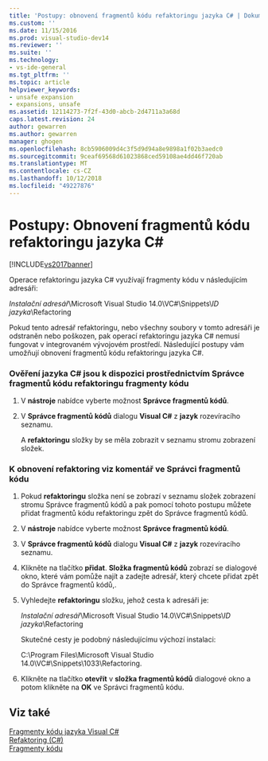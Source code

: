 ```yaml
---
title: 'Postupy: obnovení fragmentů kódu refaktoringu jazyka C# | Dokumentace Microsoftu'
ms.custom: ''
ms.date: 11/15/2016
ms.prod: visual-studio-dev14
ms.reviewer: ''
ms.suite: ''
ms.technology:
- vs-ide-general
ms.tgt_pltfrm: ''
ms.topic: article
helpviewer_keywords:
- unsafe expansion
- expansions, unsafe
ms.assetid: 12114273-7f2f-43d0-abcb-2d4711a3a68d
caps.latest.revision: 24
author: gewarren
ms.author: gewarren
manager: ghogen
ms.openlocfilehash: 8cb5906009d4c3f5d9d94a8e9898a1f02b3aedc0
ms.sourcegitcommit: 9ceaf69568d61023868ced59108ae4dd46f720ab
ms.translationtype: MT
ms.contentlocale: cs-CZ
ms.lasthandoff: 10/12/2018
ms.locfileid: "49227876"
---
```

# <a name="how-to-restore-c-refactoring-snippets"></a>Postupy: Obnovení fragmentů kódu refaktoringu jazyka C#
[!INCLUDE[vs2017banner](../includes/vs2017banner.md)]

Operace refaktoringu jazyka C# využívají fragmenty kódu v následujícím adresáři:  
  
 *Instalační adresář*\Microsoft Visual Studio 14.0\VC#\Snippets\\*ID jazyka*\Refactoring  
  
 Pokud tento adresář refaktoringu, nebo všechny soubory v tomto adresáři je odstraněn nebo poškozen, pak operací refaktoringu jazyka C# nemusí fungovat v integrovaném vývojovém prostředí. Následující postupy vám umožňují obnovení fragmentů kódu refaktoringu jazyka C#.  
  
### <a name="to-verify-c-refactoring-snippets-are-available-through-the-code-snippet-manager"></a>Ověření jazyka C# jsou k dispozici prostřednictvím Správce fragmentů kódu refaktoringu fragmenty kódu  
  
1.  V **nástroje** nabídce vyberte možnost **Správce fragmentů kódů**.  
  
2.  V **Správce fragmentů kódů** dialogu **Visual C#** z **jazyk** rozevíracího seznamu.  
  
     A **refaktoringu** složky by se měla zobrazit v seznamu stromu zobrazení složek.  
  
### <a name="to-restore-refactoring-see-comment-in-code-snippet-manager"></a>K obnovení refaktoring viz komentář ve Správci fragmentů kódu  
  
1.  Pokud **refaktoringu** složka není se zobrazí v seznamu složek zobrazení stromu Správce fragmentů kódů a pak pomocí tohoto postupu můžete přidat fragmentů kódu refaktoringu zpět do Správce fragmentů kódů.  
  
2.  V **nástroje** nabídce vyberte možnost **Správce fragmentů kódů**.  
  
3.  V **Správce fragmentů kódů** dialogu **Visual C#** z **jazyk** rozevíracího seznamu.  
  
4.  Klikněte na tlačítko **přidat**. **Složka fragmentů kódů** zobrazí se dialogové okno, které vám pomůže najít a zadejte adresář, který chcete přidat zpět do Správce fragmentů kódů,.  
  
5.  Vyhledejte **refaktoringu** složku, jehož cesta k adresáři je:  
  
     *Instalační adresář*\Microsoft Visual Studio 14.0\VC#\Snippets\\*ID jazyka*\Refactoring  
  
     Skutečné cesty je podobný následujícímu výchozí instalaci:  
  
     C:\Program Files\Microsoft Visual Studio 14.0\VC#\Snippets\1033\Refactoring.  
  
6.  Klikněte na tlačítko **otevřít** v **složka fragmentů kódů** dialogové okno a potom klikněte na **OK** ve Správci fragmentů kódu.  
  
## <a name="see-also"></a>Viz také  
 [Fragmenty kódu jazyka Visual C#](../ide/visual-csharp-code-snippets.md)   
 [Refaktoring (C#)](../csharp-ide/refactoring-csharp.md)   
 [Fragmenty kódu](../ide/code-snippets.md)



